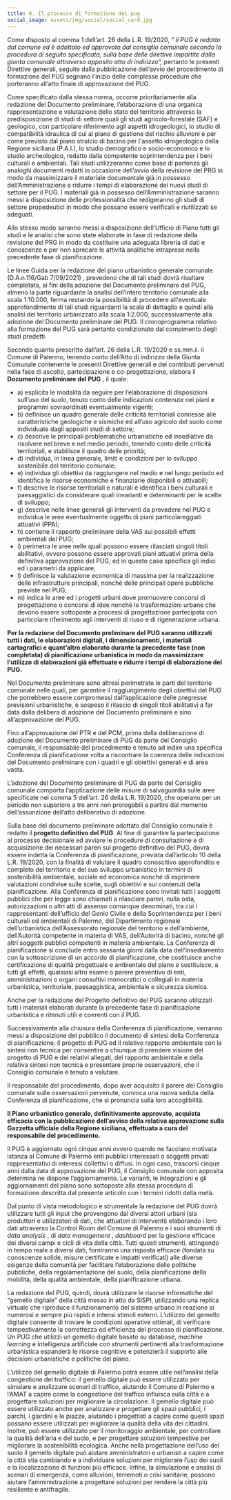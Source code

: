 ```yaml
---
title: 6. Il processo di formazione del pug
social_image: assets/img/social/social_card.jpg 
---
```


Come disposto al comma 1 dell’art. 26 della L.R. 19/2020, “ _il PUG è redatto dal comune ed è
adottato ed approvato dal consiglio comunale secondo la procedura di seguito specificata,
sulla base delle direttive impartite dalla giunta comunale attraverso apposito atto di indirizzo”,_
pertanto le presenti Direttive generali, seguite dalla pubblicazione dell’avvio del procedimento
di formazione del PUG segnano l’inizio delle complesse procedure che porteranno all’atto
finale di approvazione del PUG.

Come specificato dalla stessa norma, occorre prioritariamente alla redazione del Documento
preliminare, l’elaborazione di una organica rappresentazione e valutazione dello stato del
territorio attraverso la predisposizione di studi di settore quali gli studi agricolo-forestale (SAF)
e geologico, con particolare riferimento agli aspetti idrogeologici, lo studio di compatibilità
idraulica di cui al piano di gestione del rischio alluvioni e per come previsto dal piano stralcio
di bacino per l'assetto idrogeologico della Regione siciliana (P.A.I.), lo studio demografico e
socio-economico e lo studio archeologico, redatto dalla competente soprintendenza per i beni
culturali e ambientali. Tali studi utilizzeranno come base di partenza gli analoghi documenti
redatti in occasione dell’avvio della revisione del PRG in modo da massimizzare il materiale
documentale già in possesso dell’Amministrazione e ridurre i tempi di elaborazione dei nuovi
studi di settore per il PUG. I materiali già in possesso dell’Amministrazione saranno messi a
disposizione delle professionalità che redigeranno gli studi di settore propedeutici in modo che
possano essere verificati e riutilizzati se adeguati. 

Allo stesso modo saranno messi a disposizione dell’Ufficio di Piano tutti gli studi e le analisi che sono state elaborate in fase di
redazione della revisione del PRG in modo da costituire una adeguata libreria di dati e
conoscenze e per non sprecare le attività analitiche intraprese nella precedente fase di
pianificazione.

Le linee Guida per la redazione del piano urbanistico generale comunale (D.A.n.116/Gab
7/09/2021) , prevedono che di tali studi dovrà risultare completata, ai fini della adozione del
Documento preliminare del PUG, almeno la parte riguardante la analisi dell’intero territorio
comunale alla scala 1:10.000, ferma restando la possibilità di procedere all'eventuale
approfondimento di tali studi riguardanti la scala di dettaglio e quindi alla analisi del territorio
urbanizzato alla scala 1:2.000, successivamente alla adozione del Documento preliminare del
PUG. Il cronoprogramma relativo alla formazione del PUG sarà pertanto condizionato dal
compimento degli studi predetti.

Secondo quanto prescritto dall’art. 26 della L.R. 19/2020 e ss.mm.ii. il Comune di Palermo,
tenendo conto dell’Atto di indirizzo della Giunta Comunale contenente le presenti Direttive
generali e dei contributi pervenuti nella fase di ascolto, partecipazione e co-progettazione,
elabora il **Documento preliminare del PUG** , il quale:

-    a) esplicita le modalità da seguire per l’elaborazione di disposizioni sull’uso del suolo, tenuto
conto delle indicazioni contenute nei piani e programmi sovraordinati eventualmente vigenti;
-    b) definisce un quadro generale delle criticità territoriali connesse alle caratteristiche
geologiche e sismiche ed all’uso agricolo del suolo come individuate dagli appositi studi di
settore;
-   c) descrive le principali problematiche urbanistiche ed insediative da risolvere nel breve e nel
medio periodo, tenendo conto delle criticità territoriali, e stabilisce il quadro delle priorità;
-   d) individua, in linea generale, limiti e condizioni per lo sviluppo sostenibile del territorio
comunale;
-   e) individua gli obiettivi da raggiungere nel medio e nel lungo periodo ed identifica le risorse
economiche e finanziarie disponibili o attivabili;
-   f) descrive le risorse territoriali e naturali e identifica i beni culturali e paesaggistici da
considerare quali invarianti e determinanti per le scelte di sviluppo;
-   g) descrive nelle linee generali gli interventi da prevedere nel PUG e individua le aree
eventualmente oggetto di piani particolareggiati attuativi (PPA);
-   h) contiene il rapporto preliminare della VAS sui possibili effetti ambientali del PUG;
-   i) perimetra le aree nelle quali possono essere rilasciati singoli titoli abilitativi, ovvero possono
essere approvati piani attuativi prima della definitiva approvazione del PUG, ed in questo caso
specifica gli indici ed i parametri da applicare;
-   l) definisce la valutazione economica di massima per la realizzazione delle infrastrutture
principali, nonché delle principali opere pubbliche previste nel PUG;
-   m) indica le aree ed i progetti urbani dove promuovere concorsi di progettazione o concorsi di
idee nonché le trasformazioni urbane che devono essere sottoposte a processi di
progettazione partecipata con particolare riferimento agli interventi di riuso e di rigenerazione
urbana.

**Per la redazione del Documento preliminare del PUG saranno utilizzati tutti i dati, le
elaborazioni digitali, i dimensionamenti, i materiali cartografici e quant’altro elaborato
durante la precedente fase (non completata) di pianificazione urbanistica in modo da
massimizzare l’utilizzo di elaborazioni già effettuate e ridurre i tempi di elaborazione del
PUG.**

Nel Documento preliminare sono altresì̀ perimetrate le parti del territorio comunale nelle quali,
per garantire il raggiungimento degli obiettivi del PUG che potrebbero essere compromessi
dall’applicazione delle pregresse previsioni urbanistiche, è sospeso il rilascio di singoli titoli
abilitativi a far data dalla delibera di adozione del Documento preliminare e sino
all’approvazione del PUG.

Fino all’approvazione del PTR e del PCM, prima della deliberazione di adozione del
Documento preliminare di PUG da parte del Consiglio comunale, il responsabile del
procedimento è tenuto ad indire una specifica Conferenza di pianificazione volta a riscontrare
la coerenza delle indicazioni del Documento preliminare con i quadri e gli obiettivi generali e
di area vasta.

L’adozione del Documento preliminare di PUG da parte del Consiglio comunale comporta
l’applicazione delle misure di salvaguardia sulle aree specificate nel comma 5 dell’art. 26 della
L.R. 19/2020, che operano per un periodo non superiore a tre anni non prorogabili a partire
dal momento dell’assunzione dell’atto deliberativo di adozione.

Sulla base del documento preliminare adottato dal Consiglio comunale è redatto il **progetto
definitivo del PUG**. Al fine di garantire la partecipazione al processo decisionale ed avviare
le procedure di consultazione e di acquisizione dei necessari pareri sul progetto definitivo del
PUG, dovrà essere indetta la Conferenza di pianificazione, prevista dall’articolo 10 della L.R.
19/2020, con la finalità di valutare il quadro conoscitivo approfondito e completo del territorio
e del suo sviluppo urbanistico in termini di sostenibilità ambientale, sociale ed economica
nonché di esprimere valutazioni condivise sulle scelte, sugli obiettivi e sui contenuti della
pianificazione. Alla Conferenza di pianificazione sono invitati tutti i soggetti pubblici che per
legge sono chiamati a rilasciare pareri, nulla osta, autorizzazioni o altri atti di assenso
comunque denominati, tra cui i rappresentanti dell’ufficio del Genio Civile e della
Soprintendenza per i beni culturali ed ambientali di Palermo, del Dipartimento regionale
dell’urbanistica dell’Assessorato regionale del territorio e dell’ambiente, dell’Autorità
competente in materia di VAS, dell’Autorità di bacino, nonché gli altri soggetti pubblici
competenti in materia ambientale. La Conferenza di pianificazione si conclude entro sessanta
giorni dalla data dell’insediamento con la sottoscrizione di un accordo di pianificazione, che
costituisce anche certificazione di qualità progettuale e ambientale del piano e sostituisce, a
tutti gli effetti, qualsiasi altro esame o parere preventivo di enti, amministrazioni o organi
consultivi monocratici o collegiali in materia urbanistica, territoriale, paesaggistica, ambientale
e sicurezza sismica.

Anche per la redazione del Progetto definitivo del PUG saranno utilizzati tutti i materiali
elaborati durante la precedente fase di pianificazione urbanistica e ritenuti utili e coerenti con
il PUG.

Successivamente alla chiusura della Conferenza di pianificazione, verranno messi a
disposizione del pubblico il documento di sintesi della Conferenza di pianificazione, il progetto
di PUG ed il relativo rapporto ambientale con la sintesi non tecnica per consentire a chiunque
di prendere visione del progetto di PUG e dei relativi allegati, del rapporto ambientale e della
relativa sintesi non tecnica e presentare proprie osservazioni, che il Consiglio comunale è
tenuto a valutare.

Il responsabile del procedimento, dopo aver acquisito il parere del Consiglio comunale sulle
osservazioni pervenute, convoca una nuova seduta della Conferenza di pianificazione, che si
pronuncia sulla loro accoglibilità.

**Il Piano urbanistico generale, definitivamente approvato, acquista efficacia con la
pubblicazione dell’avviso della relativa approvazione sulla Gazzetta ufficiale della
Regione siciliana, effettuata a cura del responsabile del procedimento.**

Il PUG è aggiornato ogni cinque anni ovvero quando ne facciano motivata istanza al Comune
di Palermo enti pubblici interessati o soggetti privati rappresentativi di interessi collettivi o
diffusi. In ogni caso, trascorsi cinque anni dalla data di approvazione del PUG, il Consiglio
comunale con apposita determina ne dispone l’aggiornamento. Le varianti, le integrazioni e gli
aggiornamenti del piano sono sottoposte alla stessa procedura di formazione descritta dal
presente articolo con i termini ridotti della metà.

Dal punto di vista metodologico e strumentale la redazione del PUG dovrà utilizzare tutti gli
input che provengono dai diversi attori urbani (sia produttori e utilizzatori di dati, che attuatori
di interventi) elaborando i loro dati attraverso la Control Room del Comune di Palermo e i suoi
strumenti di _data analysis_ , di _data management_ , _dashboard_ per la gestione efficace dei diversi
campi e cicli di vita della città. Tutti questi strumenti, attingendo in tempo reale a diversi dati,
forniranno una risposta efficace (fondata su conoscenze solide, misure certificate e impatti
verificati) alle diverse esigenze della comunità per facilitare l’elaborazione delle politiche
pubbliche, della regolamentazione del suolo, della pianificazione della mobilità, della qualità
ambientale, della pianificazione urbana.

La redazione del PUG, quindi, dovrà utilizzare le risorse informatiche del “gemello digitale”
della città messo in atto da SISPI, utilizzando una replica virtuale che riproduce il
funzionamento del sistema urbano in reazione ai numerosi e sempre più rapidi e intensi stimoli
esterni. L’utilizzo del gemello digitale consente di trovare le condizioni operative ottimali, di
verificare tempestivamente la correttezza ed efficienza del processo di pianificazione. Un PUG
che utilizzi un gemello digitale basato su database, _machine learning_ e intelligenza artificiale
con strumenti pertinenti alla trasformazione urbanistica espanderà le risorse cognitive e
potenzierà il supporto alle decisioni urbanistiche e politiche del piano.

L’utilizzo del gemello digitale di Palermo potrà essere utile nell’analisi della congestione del
traffico: il gemello digitale può essere utilizzato per simulare e analizzare scenari di traffico,
aiutando il Comune di Palermo e l’AMAT a capire come la congestione del traffico influisca
sulla città e a progettare soluzioni per migliorare la circolazione. Il gemello digitale può essere
utilizzato anche per analizzare e progettare gli spazi pubblici, i parchi, i giardini e le piazze,
aiutando i progettisti a capire come questi spazi possano essere utilizzati per migliorare la
qualità della vita dei cittadini. Inoltre, può essere utilizzato per il monitoraggio ambientale, per
controllare la qualità dell’aria e del suolo, e per progettare soluzioni tempestive per migliorare
la sostenibilità ecologica. Anche nella progettazione dell’uso del suolo il gemello digitale può
aiutare amministratori e urbanisti a capire come la città stia cambiando e a individuare
soluzioni per migliorare l’uso dei suoli e la localizzazione di funzioni più efficace. Infine, la
simulazione e analisi di scenari di emergenza, come alluvioni, terremoti o crisi sanitarie,
possono aiutare l’amministrazione a progettare soluzioni per rendere la città più resiliente e
antifragile.